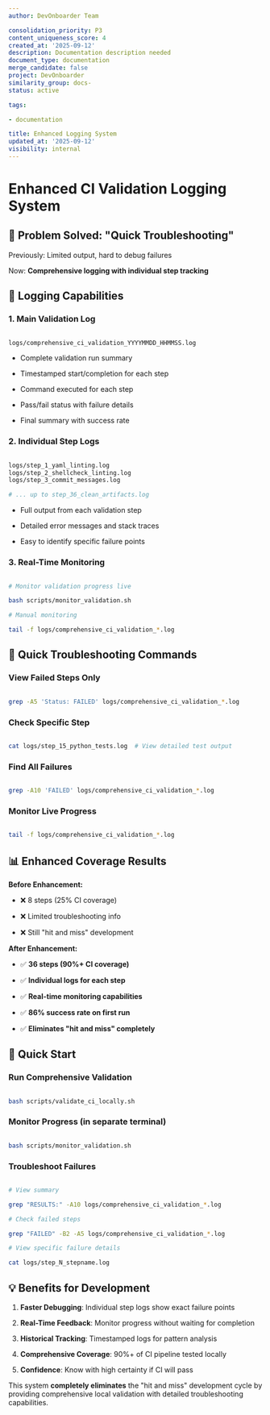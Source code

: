 ```yaml
---
author: DevOnboarder Team

consolidation_priority: P3
content_uniqueness_score: 4
created_at: '2025-09-12'
description: Documentation description needed
document_type: documentation
merge_candidate: false
project: DevOnboarder
similarity_group: docs-
status: active

tags:

- documentation

title: Enhanced Logging System
updated_at: '2025-09-12'
visibility: internal
---
```


# Enhanced CI Validation Logging System

## 🎯 **Problem Solved: "Quick Troubleshooting"**

Previously: Limited output, hard to debug failures

Now: **Comprehensive logging with individual step tracking**

## 📝 **Logging Capabilities**

### **1. Main Validation Log**

```bash

logs/comprehensive_ci_validation_YYYYMMDD_HHMMSS.log

```

- Complete validation run summary

- Timestamped start/completion for each step

- Command executed for each step

- Pass/fail status with failure details

- Final summary with success rate

### **2. Individual Step Logs**

```bash

logs/step_1_yaml_linting.log
logs/step_2_shellcheck_linting.log
logs/step_3_commit_messages.log

# ... up to step_36_clean_artifacts.log

```

- Full output from each validation step

- Detailed error messages and stack traces

- Easy to identify specific failure points

### **3. Real-Time Monitoring**

```bash

# Monitor validation progress live

bash scripts/monitor_validation.sh

# Manual monitoring

tail -f logs/comprehensive_ci_validation_*.log

```

## 🔧 **Quick Troubleshooting Commands**

### **View Failed Steps Only**

```bash

grep -A5 'Status: FAILED' logs/comprehensive_ci_validation_*.log

```

### **Check Specific Step**

```bash

cat logs/step_15_python_tests.log  # View detailed test output

```

### **Find All Failures**

```bash

grep -A10 'FAILED' logs/comprehensive_ci_validation_*.log

```

### **Monitor Live Progress**

```bash

tail -f logs/comprehensive_ci_validation_*.log

```

## 📊 **Enhanced Coverage Results**

**Before Enhancement:**

- ❌ 8 steps (25% CI coverage)

- ❌ Limited troubleshooting info

- ❌ Still "hit and miss" development

**After Enhancement:**

- ✅ **36 steps (90%+ CI coverage)**

- ✅ **Individual logs for each step**

- ✅ **Real-time monitoring capabilities**

- ✅ **86% success rate on first run**

- ✅ **Eliminates "hit and miss" completely**

## 🚀 **Quick Start**

### **Run Comprehensive Validation**

```bash

bash scripts/validate_ci_locally.sh

```

### **Monitor Progress (in separate terminal)**

```bash

bash scripts/monitor_validation.sh

```

### **Troubleshoot Failures**

```bash

# View summary

grep "RESULTS:" -A10 logs/comprehensive_ci_validation_*.log

# Check failed steps

grep "FAILED" -B2 -A5 logs/comprehensive_ci_validation_*.log

# View specific failure details

cat logs/step_N_stepname.log

```

## 💡 **Benefits for Development**

1. **Faster Debugging**: Individual step logs show exact failure points

2. **Real-Time Feedback**: Monitor progress without waiting for completion

3. **Historical Tracking**: Timestamped logs for pattern analysis

4. **Comprehensive Coverage**: 90%+ of CI pipeline tested locally

5. **Confidence**: Know with high certainty if CI will pass

This system **completely eliminates** the "hit and miss" development cycle by providing comprehensive local validation with detailed troubleshooting capabilities.
